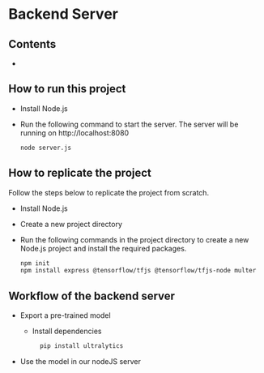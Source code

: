# Backend Server

## Contents

-

## How to run this project

- Install Node.js
- Run the following command to start the server.
  The server will be running on http://localhost:8080

  ```bash
  node server.js
  ```

## How to replicate the project

Follow the steps below to replicate the project from scratch.

- Install Node.js
- Create a new project directory
- Run the following commands in the project directory to create a new Node.js project and install the required packages.

  ```bash
  npm init
  npm install express @tensorflow/tfjs @tensorflow/tfjs-node multer
  ```

## Workflow of the backend server

- Export a pre-trained model

  - Install dependencies

    ```bash
      pip install ultralytics
    ```

- Use the model in our nodeJS server
